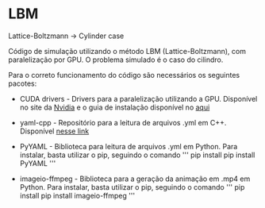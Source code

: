 # LBM
Lattice-Boltzmann -> Cylinder case

Código de simulação utilizando o método LBM (Lattice-Boltzmann), com paralelização por GPU.
O problema simulado é o caso do cilindro.

Para o correto funcionamento do código são necessários os seguintes pacotes:

* CUDA drivers - Drivers para a paralelização utilizando a GPU. Disponível no site da [Nvidia](https://developer.nvidia.com/cuda-downloads) e o guia de instalação disponível no [aqui](https://docs.nvidia.com/cuda/cuda-quick-start-guide/index.html)

* yaml-cpp - Repositório para a leitura de arquivos .yml em C++. Disponível [nesse link](https://github.com/jbeder/yaml-cpp)

* PyYAML - Biblioteca para leitura de arquivos .yml em Python. Para instalar, basta utilizar o pip, seguindo o comando
'''
pip install pip install PyYAML
'''
* imageio-ffmpeg - Biblioteca para a geração da animação em .mp4 em Python. Para instalar, basta utilizar o pip, seguindo o comando
'''
pip install pip install imageio-ffmpeg
'''
